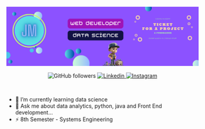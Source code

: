 ![Banner](bannerGitHub.png)

<p align="center">

  <img alt="GitHub followers" target="Blank" src="https://img.shields.io/github/followers/julianddress?labelColor=purple&color=purple">
  <a href="https://www.linkedin.com/in/julianddres/" target="blank">
    <img alt="Linkedin" src="https://img.shields.io/badge/LinkedIn%20%20-%20%2369AAD7?logo=LinkedIn&labelColor=blue">
  </a>
  <a href="https://www.instagram.com/julianddres/" target="blank">
    <img alt="Instagram" src="https://img.shields.io/badge/Instagram%20%20-%20%23000000?logo=Instagram&labelColor=white">
  </a>

</p>

<br>

- 🔭 I’m currently learning data science
- 💬 Ask me about data analytics, python, java and Front End development...
- ⚡ 8th Semester - Systems Engineering
